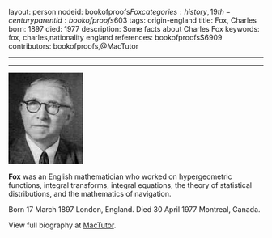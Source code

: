 layout: person
nodeid: bookofproofs$Fox
categories: history,19th-century
parentid: bookofproofs$603
tags: origin-england
title: Fox, Charles
born: 1897
died: 1977
description: Some facts about Charles Fox
keywords: fox, charles,nationality england
references: bookofproofs$6909
contributors: bookofproofs,@MacTutor

---


---

![Fox.jpg](https://github.com/bookofproofs/bookofproofs.github.io/blob/main/_sources/_assets/images/portraits/Fox.jpg?raw=true)

**Fox** was an English mathematician who worked on hypergeometric functions, integral transforms, integral equations, the theory of statistical distributions, and the mathematics of navigation.

Born 17 March 1897 London, England. Died 30 April 1977 Montreal, Canada.


View full biography at [MacTutor](https://mathshistory.st-andrews.ac.uk/Biographies/Fox/).